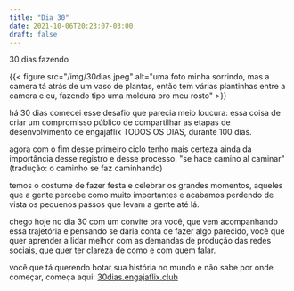 ```yaml
---
title: "Dia 30"
date: 2021-10-06T20:23:07-03:00
draft: false
---
```


30 dias fazendo

{{< figure src="/img/30dias.jpeg" alt="uma foto minha sorrindo, mas a camera tá atrás de um vaso de plantas, então tem várias plantinhas entre a camera e eu, fazendo tipo uma moldura pro meu rosto" >}}

há 30 dias comecei esse desafio que parecia meio loucura: essa coisa de criar um compromisso público de compartilhar as etapas de desenvolvimento de engajaflix TODOS OS DIAS, durante 100 dias. 

agora com o fim desse primeiro ciclo tenho mais certeza ainda da importância desse registro e desse processo. "se hace camino al caminar" (tradução: o caminho se faz caminhando)

temos o costume de fazer festa e celebrar os grandes momentos, aqueles que a gente percebe como muito importantes e acabamos perdendo de vista os pequenos passos que levam a gente até lá. 

chego hoje no dia 30 com um convite pra você, que vem acompanhando essa trajetória e pensando se daria conta de fazer algo parecido, você que quer aprender a lidar melhor com as demandas de produção das redes sociais, que quer ter clareza de como e com quem falar. 

você que tá querendo botar sua história no mundo e não sabe por onde começar, começa aqui: [30dias.engajaflix.club](https://30dias.engajaflix.club)